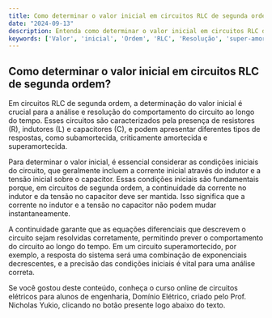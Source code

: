 ```yaml
---
title: Como determinar o valor inicial em circuitos RLC de segunda ordem?
date: "2024-09-13"
description: Entenda como determinar o valor inicial em circuitos RLC de segunda ordem e a importância da continuidade.
keywords: ['Valor', 'inicial', 'Ordem', 'RLC', 'Resolução', 'super-amortecido', 'continuidade']
---
```


## Como determinar o valor inicial em circuitos RLC de segunda ordem?

Em circuitos RLC de segunda ordem, a determinação do valor inicial é crucial para a análise e resolução do comportamento do circuito ao longo do tempo. Esses circuitos são caracterizados pela presença de resistores (R), indutores (L) e capacitores (C), e podem apresentar diferentes tipos de respostas, como subamortecida, criticamente amortecida e superamortecida.

Para determinar o valor inicial, é essencial considerar as condições iniciais do circuito, que geralmente incluem a corrente inicial através do indutor e a tensão inicial sobre o capacitor. Essas condições iniciais são fundamentais porque, em circuitos de segunda ordem, a continuidade da corrente no indutor e da tensão no capacitor deve ser mantida. Isso significa que a corrente no indutor e a tensão no capacitor não podem mudar instantaneamente.

A continuidade garante que as equações diferenciais que descrevem o circuito sejam resolvidas corretamente, permitindo prever o comportamento do circuito ao longo do tempo. Em um circuito superamortecido, por exemplo, a resposta do sistema será uma combinação de exponenciais decrescentes, e a precisão das condições iniciais é vital para uma análise correta.

Se você gostou deste conteúdo, conheça o curso online de circuitos elétricos para alunos de engenharia, Domínio Elétrico, criado pelo Prof. Nicholas Yukio, clicando no botão presente logo abaixo do texto.